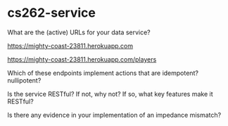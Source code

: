 # cs262-service


What are the (active) URLs for your data service?

https://mighty-coast-23811.herokuapp.com

https://mighty-coast-23811.herokuapp.com/players


Which of these endpoints implement actions that are idempotent? nullipotent?


Is the service RESTful? If not, why not? If so, what key features make it RESTful?


Is there any evidence in your implementation of an impedance mismatch?

